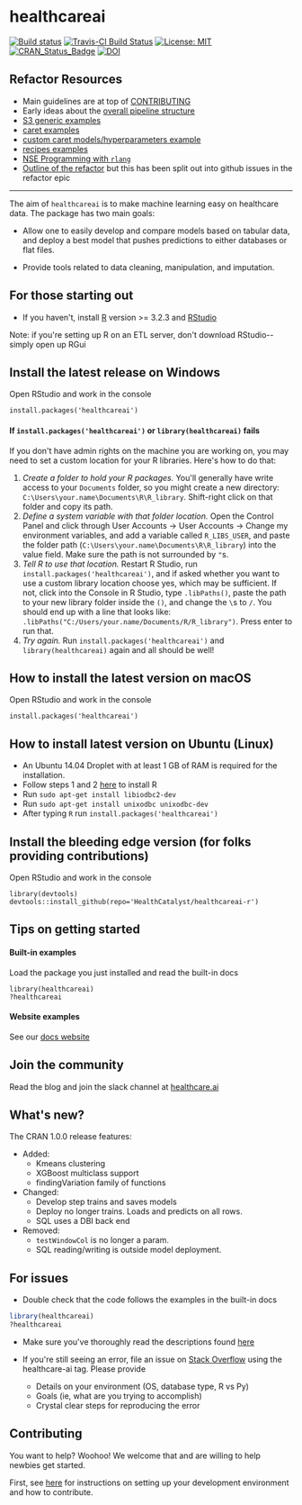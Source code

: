 # healthcareai

[![Build status](https://ci.appveyor.com/api/projects/status/0xrpe233o9a16l4l/branch/master?svg=true)](https://ci.appveyor.com/project/CatalystAdmin/healthcareai-r/) 
[![Travis-CI Build Status](https://travis-ci.org/HealthCatalyst/healthcareai-r.svg?branch=master)](https://travis-ci.org/HealthCatalyst/healthcareai-r)
[![License: MIT](https://img.shields.io/badge/License-MIT-blue.svg)](https://github.com/HealthCatalystSLC/healthcareai-r/blob/master/LICENSE)
[![CRAN_Status_Badge](http://www.r-pkg.org/badges/version-last-release/healthcareai)](https://cran.r-project.org/package=healthcareai)
[![DOI](https://zenodo.org/badge/DOI/10.5281/zenodo.999334.svg)](https://doi.org/10.5281/zenodo.999334)

## Refactor Resources

- Main guidelines are at top of [CONTRIBUTING](CONTRIBUTING.md)
- Early ideas about the [overall pipeline structure](explorations/s3StructureSketch.R)
- [S3 generic examples](explorations/s3_template.R)
- [caret examples](explorations/caretDemo.md)
- [custom caret models/hyperparameters example](explorations/customize_caret.R)
- [recipes examples](explorations/exploring_recipes.Rmd)
- [NSE Programming with `rlang`](explorations/programming_with_dplyr.md)
- [Outline of the refactor](refactor_outline.md) but this has been split out into github issues in the refactor epic

---

The aim of `healthcareai` is to make machine learning easy on healthcare data. The package has two main goals:

-  Allow one to easily develop and compare models based on tabular data, and deploy a best model that pushes predictions to either databases or flat files.

-  Provide tools related to data cleaning, manipulation, and imputation.

## For those starting out

- If you haven't, install [R](https://CRAN.r-project.org/) version >= 3.2.3 and [RStudio](https://www.rstudio.com/products/rstudio/download)

Note: if you're setting up R on an ETL server, don't download RStudio--simply open up RGui

## Install the latest release on Windows

Open RStudio and work in the console
```
install.packages('healthcareai')
```

#### If `install.packages('healthcareai')` or `library(healthcareai)` fails

If you don't have admin rights on the machine you are working on, you may need to set a custom location for your R libraries. Here's how to do that:

1. *Create a folder to hold your R packages.* You'll generally have write access to your `Documents` folder, so you might create a new directory: `C:\Users\your.name\Documents\R\R_library`. Shift-right click on that folder and copy its path.
2. *Define a system variable with that folder location.* Open the Control Panel and click through User Accounts -> User Accounts -> Change my environment variables, and add a variable called `R_LIBS_USER`, and paste the folder path (`C:\Users\your.name\Documents\R\R_library`) into the value field. Make sure the path is not surrounded by `"`s.
3. *Tell R to use that location.* Restart R Studio, run `install.packages('healthcareai')`, and if asked whether you want to use a custom library location choose yes, which may be sufficient. If not, click into the Console in R Studio, type `.libPaths()`, paste the path to your new library folder inside the `()`, and change the `\`s to `/`. You should end up with a line that looks like: `.libPaths("C:/Users/your.name/Documents/R/R_library")`. Press enter to run that.
4. *Try again.* Run `install.packages('healthcareai')` and `library(healthcareai)` again and all should be well! 

## How to install the latest version on macOS

Open RStudio and work in the console
```
install.packages('healthcareai')
```

## How to install latest version on Ubuntu (Linux)

* An Ubuntu 14.04 Droplet with at least 1 GB of RAM is required for the installation.
* Follow steps 1 and 2 [here](https://www.digitalocean.com/community/tutorials/how-to-set-up-r-on-ubuntu-14-04) to install R
* Run `sudo apt-get install libiodbc2-dev`
* Run `sudo apt-get install unixodbc unixodbc-dev`
* After typing `R` run `install.packages('healthcareai')`

## Install the bleeding edge version (for folks providing contributions)

Open RStudio and work in the console 
```
library(devtools)
devtools::install_github(repo='HealthCatalyst/healthcareai-r')
```

## Tips on getting started

#### Built-in examples
Load the package you just installed and read the built-in docs
```
library(healthcareai)
?healthcareai
```

#### Website examples
See our [docs website](http://healthcareai-r.readthedocs.io)

## Join the community
Read the blog and join the slack channel at [healthcare.ai](https://healthcare.ai)

## What's new?
The CRAN 1.0.0 release features:
- Added: 
  - Kmeans clustering
  - XGBoost multiclass support
  - findingVariation family of functions
- Changed: 
  - Develop step trains and saves models
  - Deploy no longer trains. Loads and predicts on all rows.
  - SQL uses a DBI back end
- Removed:
  - `testWindowCol` is no longer a param.
  - SQL reading/writing is outside model deployment.

## For issues

- Double check that the code follows the examples in the built-in docs
```R
library(healthcareai)
?healthcareai
```
  
- Make sure you've thoroughly read the descriptions found [here](http://healthcareai-r.readthedocs.io)

- If you're still seeing an error, file an issue on [Stack Overflow](http://stackoverflow.com/) using the healthcare-ai tag. Please provide
  - Details on your environment (OS, database type, R vs Py)
  - Goals (ie, what are you trying to accomplish)
  - Crystal clear steps for reproducing the error

## Contributing

You want to help? Woohoo! We welcome that and are willing to help newbies get started.

First, see [here](CONTRIBUTING.md) for instructions on setting up your development environment and how to contribute.

